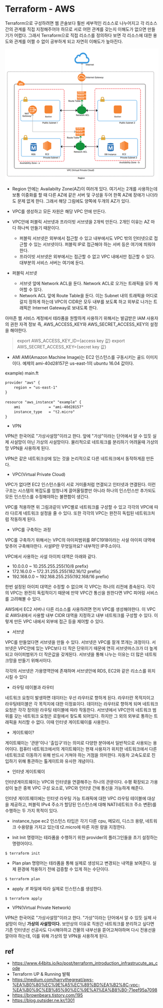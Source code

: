 # Terraform - AWS

Terraform으로 구성하려면 웹 콘솔보다 훨씬 세부적인 리소스로 나누어지고 각 리소스 간의 관계를 직접 지정해주어야 하므로 서로 어떤 관계를 갖는지 이해도가 없으면 만들기가 어렵다. 그래서 Terraform으로 직접 리소스를 정의하다 보면 각 리소스에 대한 용도와 관계를 어쩔 수 없이 공부하게 되고 자연히 이해도가 높아진다.

![arch1](./imgs/arch1.png)

- Region 안에는 Availabilty Zone(AZ)이 여러개 있다. 여기서는 2개를 사용하는데 보통 이중화를 할 때 다른 AZ에 같은 서버 및 구성을 두어 한쪽 AZ에 장애가 나더라도 문제 없게 한다. 그래서 해당 그림에도 양쪽에 두개의 AZ가 있다.

- VPC를 생성하고 모든 자원은 해당 VPC 안에 만든다.

- VPC안에 퍼블릭 서브넷과 프라이빗 서브넷을 2개씩 만든다. 2개인 이유는 AZ 마다 하나씩 만들기 때문이다.
  - 퍼블릭 서브넷은 외부에서 접근할 수 있고 내부에서도 VPC 밖의 인터넷으로 접근할 수 있는 서브넷이다. 퍼블릭 IP로 접근해야 하는 서버 등은 여기에 띄워야 한다.
  - 프라이빗 서브넷은 외부에서는 접근할 수 없고 VPC 내에서만 접근할 수 있다. 대부분의 서비스 서버는 여기에 둔다.

- 퍼블릭 서브넷
  - 서브넷 앞에 Network ACL을 둔다. Network ACL로 오가는 트래픽을 모두 제어할 수 있다.
  - Network ACL 앞에 Route Table을 둔다. 이는 Subnet 내의 트래픽을 어디로 갈지 정하게 하는데 VPC의 CIDR은 모두 내부를 보도록 하고 외부로 나가는 트래픽은 Internet Gateway로 보내도록 한다.


아마존 웹 서비스 계정에서 테라폼을 원할하게 사용하기 위해서는 발급받은 IAM 사용자의 권한 자격 정보 즉, AWS_ACCESS_KEY와 AWS_SECRET_ACCESS_KEY의 설정을 해야한다.

> export AWS_ACCESS_KEY_ID={access key 값}
> export AWS_SECRET_ACCESS_KEY={secret key 값}

- AMI
AMI(Amazon Machine Image)는 EC2 인스턴스를 구동시키는 골드 이미지이다.
예제의 ami-40d28157은 us-east-1의 ubuntu 16.04 값이다.


example) main.ft
```
provider "aws" {
    region = "us-east-1"
}

resource "aws_instance" "example" {
    ami             = "ami-40d28157"
    instance_type   = "t2.micro"
}
```

- VPN

VPN은 한국어로 "가상사설망"이라고 한다. 앞에 "가상"이라는 단어에서 알 수 있듯 실제 사설망이 아닌 가상의 사설망이다. 물리적으로 네트워크를 분리하기 어려울때 가상의 망 VPN을 사용하게 된다.

VPN은 같은 네트워크상에 있는 것을 논리적으로 다른 네트워크에서 동작하게끔 만든다.

- VPC(Virtual Private Cloud)

VPC가 없다면 EC2 인스턴스들이 서로 거미줄처럼 연결되고 인터넷과 연결된다. 이런 구조는 시스템의 복잡도를 엄청나게 끌어올릴뿐만 아니라 하나의 인스턴스만 추가되도 모든 인스턴스를 수정해야하는 불편함이 생긴다.

VPC를 적용하면 위 그림과같이 VPC별로 네트워크를 구성할 수 있고 각각의 VPC에 따라 다르게 네트워크 설정을 줄 수 있다. 또한 각각의 VPC는 완전히 독립된 네트워크처럼 작동하게 된다.

- VPC를 구축하는 과정

VPC를 구축하기 위해서는 VPC의 아이피범위를 RFC1918이라는 사설 아이피 대역에 맞추어 구축해야한다. 사설IP란 무엇일까요? 내부적인 IP주소이다. 

VPC에서 사용하는 사설 아이피 대역은 아래와 같다.

- 10.0.0.0 ~ 10.255.255.255(10/8 prefix)
- 172.16.0.0 ~ 172.31.255.255(182.16/12 prefix)
- 192.168.0.0 ~ 192.168.255.255(192.168/16 prefix)

한번 설정된 아이피 대역은 수정할 수 없으며 각 VPC는 하나의 리전에 종속된다.
각각의 VPC는 완전히 독립적이기 때문에 만약 VPC간 통신을 원한다면 VPC 피어링 서비스를 고려해볼 수 있다.

AWS에서 EC2 서버나 다른 리소스를 사용하려면 먼저 VPC를 생성해야한다.
이 VPC로 AWS내에서 사용할 내부 CIDR 대역을 지정하고 내부 네트워크를 구성할 수 있다. 이렇게 만든 VPC 내에서 외부에 접근 등을 제어할 수 있다.

- 서브넷

VPC를 만들었다면 서브넷을 만들 수 있다. 서브넷은 VPC를 잘개 쪼개는 과정이다. 서브넷은 VPC안에 있는 VPC보다 더 작은 단위이기 때문에 연히 서브넷마스크가 더 높게되고 아이피범위가 더 작은값을 갖게된다.
서브넷을 통해 나누는 이유는 더 많은 네트워크망을 만들기 위해서이다.

각각의 서브넷은 가용영역안에 존재하며 서브넷안에 RDS, EC2와 같은 리소스를 위치시킬 수 있다

- 라우팅 테이블과 라우터

네트워크 요청이 발생하면 데이터는 우선 라우터로 향하게 된다. 라우터란 목적지이고 라우팅테이블은 각 목적지에 대한 이정표이다. 데이터는 라우터로 향하게 되며 네트워크 요청은 각각 정의된 라우팅 테이블에 따라 작동한다.
서브넷에서 VPC안의 네트워크 범위를 갖는 네트워크 요청은 로컬에서 찾도록 되어있다.
하지만 그 외의 외부로 통하는 트래픽을 처리할 수 없다. 이때 인터넷 게이트웨이를 사용한다.

- 게이트웨이?

게이트웨이는 '관문'이나 '출입구'라는 의미로 다양한 분야에서 일반적으로 사용되는 용어이다. 컴퓨터 네트워크에서의 게이트웨이는 현재 사용자가 위치한 네트워크에서 다른 네트워크로 이동하기 위해 반드시 거쳐야 하는 거점을 의미한다. 자동차 고속도로로 진입하기 위해 통관하는 톨게이트와 유사한 개념이다.

- 인터넷 게이트웨이

인터넷게이트웨이는 VPC와 인터넷을 연결해주는 하나의 관문이다. 
수평 확장되고 가용성이 높은 중복 VPC 구성 요소로, VPC와 인터넷 간에 통신을 가능하게 해준다. 

인터넷 게이트웨이에는 인터넷 라우팅 가능 트래픽에 대한 VPC 라우팅 테이블에 대상을 제공하고, 퍼블릭 IPv4 주소가 할당된 인스턴스에 대해 NAT(네트워크 주소 변환)를 수행하는 두 가지 목적이 있다.








- instance_type
ec2 인스턴스 타입은 각기 다른 cpu, 메모리, 디스크 용량, 네트워크 수용량을 가지고 있는데 t2.micro에 따른 자원 량을 지정한다.

- Init
Init 명령어는 테라폼을 수행하기 위한 provider의 플러그인들을 초기 설정하는 명령어이다. 
```
$ terraform init
```

- Plan
plan 명령어는 테라폼을 통해 실제로 생성되고 변경되는 내역을 보여준다.
실제 환경에 적용하기 전에 검증할 수 있게 하는 수단이다.
```
$ terraform plan
```

- apply
.tf 파일에 따라 실제로 인스턴스를 생성한다.
```
$ terraform apply
```

- VPN(Virtual Private Network)

VPN은 한국어로 "가상사설망"이라고 한다.
"가상"이라는 단어에서 알 수 있듯 실제 사설망이 아닌 **가상의 사설망이다.** 보안상의 이유로 직원간 네트워크를 분리하고 싶다면 기존 인터넷선 선공사도 다시해야하고 건물의 내부선을 뜯어고쳐야하며 다시 전용선을 깔아야 하는데, 이를 위해 가상의 망 VPN을 사용하게 된다.

## ref
- https://www.44bits.io/ko/post/terraform_introduction_infrastrucute_as_code
- Terraform UP & Running 발췌
- https://medium.com/harrythegreat/aws-%EA%B0%80%EC%9E%A5%EC%89%BD%EA%B2%8C-vpc-%EA%B0%9C%EB%85%90%EC%9E%A1%EA%B8%B0-71eef95a7098
- https://brownbears.tistory.com/195
- https://blog.outsider.ne.kr/1301